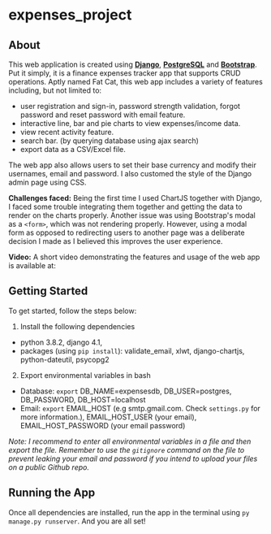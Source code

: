 # expenses_project

## About
This web application is created using [**Django**](https://docs.djangoproject.com/en/4.1/), [**PostgreSQL**](https://www.postgresql.org/) and [**Bootstrap**](https://getbootstrap.com/). Put it simply, it is a finance expenses tracker app that supports CRUD operations. Aptly named Fat Cat, this web app includes a variety of features including, but not limited to:
- user registration and sign-in, password strength validation, forgot password and reset password with email feature.
- interactive line, bar and pie charts to view expenses/income data.
- view recent activity feature.
- search bar. (by querying database using ajax search)
- export data as a CSV/Excel file.

The web app also allows users to set their base currency and modify their usernames, email and password. I also customed the style of the Django admin page using CSS. 

**Challenges faced:** Being the first time I used ChartJS together with Django, I faced some trouble integrating them together and getting the data to render on the charts properly. Another issue was using Bootstrap's modal as a `<form>`, which was not rendering properly. However, using a modal form as opposed to redirecting users to another page was a deliberate decision I made as I believed this improves the user experience.  

**Video:** A short video demonstrating the features and usage of the web app is available at: 


## Getting Started

To get started, follow the steps below:

1. Install the following dependencies
- python 3.8.2, django 4.1,
- packages (using `pip install`): validate_email, xlwt, django-chartjs, python-dateutil, psycopg2
2. Export environmental variables in bash
- Database: `export` DB_NAME=expensesdb, DB_USER=postgres, DB_PASSWORD, DB_HOST=localhost
- Email: `export` EMAIL_HOST (e.g smtp.gmail.com. Check `settings.py` for more information.), EMAIL_HOST_USER (your email), EMAIL_HOST_PASSWORD (your email password)

*Note: I recommend to enter all environmental variables in a file and then export the file. Remember to use the `gitignore` command on the file to prevent leaking your email and password if you intend to upload your files on a public Github repo.*

## Running the App
Once all dependencies are installed, run the app in the terminal using `py manage.py runserver`. And you are all set! 
